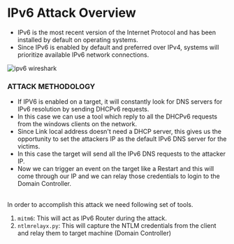# IPv6 Attack Overview

- IPv6 is the most recent version of the Internet Protocol and has been installed by default on operating systems.
- Since IPv6 is enabled by default and preferred over IPv4, systems will prioritize available IPv6 network connections.

![ipv6 wireshark](https://github.com/ab3lsec/ADAttackDefenseProject/assets/87868050/a1067abf-c98a-434c-81a6-a0fa9a1cccb5)


### ATTACK METHODOLOGY

- If IPV6 is enabled on a target, it will constantly look for DNS servers for IPv6 resolution by sending DHCPv6 requests.
- In this case we can use a tool which reply to all the DHCPv6 requests from the windows clients on the network.
- Since Link local address doesn't need a DHCP server, this gives us the opportunity to set the attackers IP as the default IPv6 DNS server for the victims.
- In this case the target will send all the IPv6 DNS requests to the attacker IP.
- Now we can trigger an event on the target like a Restart and this will come through our IP and we can relay those credentials to login to the Domain Controller.
<br>
In order to accomplish this attack we need following set of tools.

1. `mitm6`: This will act as IPv6 Router during the attack.
2. `ntlmrelayx.py`: This will capture the NTLM credentials from the client and relay them to target machine (Domain Controller)
